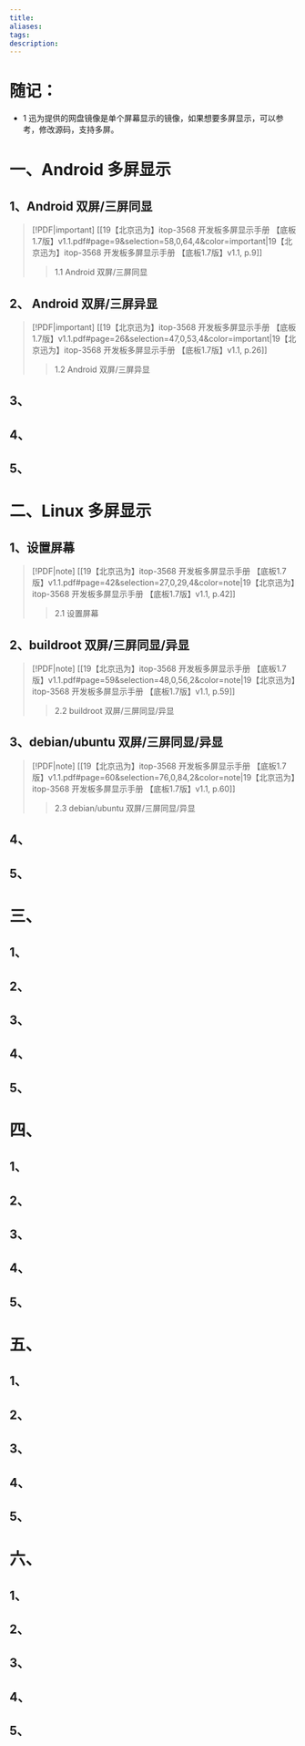 ```yaml
---
title: 
aliases: 
tags: 
description:
---
```


# 随记：

- 1 迅为提供的网盘镜像是单个屏幕显示的镜像，如果想要多屏显示，可以参考，修改源码，支持多屏。


# 一、Android  多屏显示
## 1、Android 双屏/三屏同显
> [!PDF|important] [[19【北京迅为】itop-3568 开发板多屏显示手册 【底板1.7版】v1.1.pdf#page=9&selection=58,0,64,4&color=important|19【北京迅为】itop-3568 开发板多屏显示手册 【底板1.7版】v1.1, p.9]]
> > 1.1 Android 双屏/三屏同显
> 
> 

### 


### 


### 


## 2、 Android 双屏/三屏异显
> [!PDF|important] [[19【北京迅为】itop-3568 开发板多屏显示手册 【底板1.7版】v1.1.pdf#page=26&selection=47,0,53,4&color=important|19【北京迅为】itop-3568 开发板多屏显示手册 【底板1.7版】v1.1, p.26]]
> > 1.2 Android 双屏/三屏异显
> 
> 


### 


### 


### 



## 3、
### 


### 


### 



## 4、
### 


### 


### 




## 5、
### 


### 


### 







# 二、Linux 多屏显示

## 1、设置屏幕
> [!PDF|note] [[19【北京迅为】itop-3568 开发板多屏显示手册 【底板1.7版】v1.1.pdf#page=42&selection=27,0,29,4&color=note|19【北京迅为】itop-3568 开发板多屏显示手册 【底板1.7版】v1.1, p.42]]
> > 2.1 设置屏幕
> 
> 

### 


### 


### 


## 2、buildroot 双屏/三屏同显/异显
> [!PDF|note] [[19【北京迅为】itop-3568 开发板多屏显示手册 【底板1.7版】v1.1.pdf#page=59&selection=48,0,56,2&color=note|19【北京迅为】itop-3568 开发板多屏显示手册 【底板1.7版】v1.1, p.59]]
> > 2.2 buildroot 双屏/三屏同显/异显
> 
> 


### 


### 


### 



## 3、debian/ubuntu 双屏/三屏同显/异显
> [!PDF|note] [[19【北京迅为】itop-3568 开发板多屏显示手册 【底板1.7版】v1.1.pdf#page=60&selection=76,0,84,2&color=note|19【北京迅为】itop-3568 开发板多屏显示手册 【底板1.7版】v1.1, p.60]]
> > 2.3 debian/ubuntu 双屏/三屏同显/异显
> 
> 

### 


### 


### 



## 4、
### 


### 


### 




## 5、
### 


### 


### 




# 三、

## 1、
### 


### 


### 


## 2、

### 


### 


### 



## 3、
### 


### 


### 



## 4、
### 


### 


### 




## 5、
### 


### 


### 



# 四、

## 1、
### 


### 


### 


## 2、

### 


### 


### 



## 3、
### 


### 


### 



## 4、
### 


### 


### 




## 5、
### 


### 


### 









# 五、

## 1、
### 


### 


### 


## 2、

### 


### 


### 



## 3、
### 


### 


### 



## 4、
### 


### 


### 




## 5、
### 


### 


### 




# 六、

## 1、
### 


### 


### 


## 2、

### 


### 


### 



## 3、
### 


### 


### 



## 4、
### 


### 


### 




## 5、
### 


### 


### 

